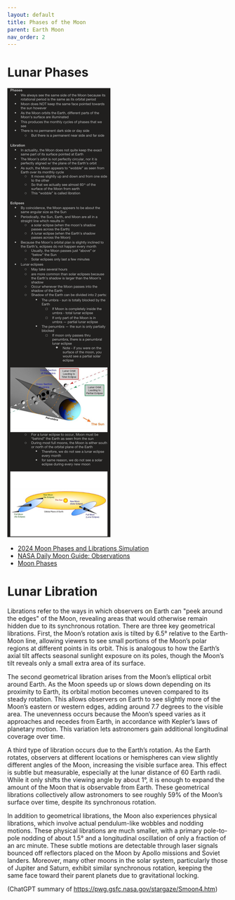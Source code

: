 ```yaml
---
layout: default
title: Phases of the Moon
parent: Earth Moon
nav_order: 2
---
```


# Lunar Phases

![Image.png](Lunar%20Phases,%20Libration,%20Eclipses.assets/Image.png)

- [2024 Moon Phases and Librations Simulation](https://moon.nasa.gov/resources/519/moon-phase-and-libration-2024/?intent=021)
- [NASA Daily Moon Guide: Observations](https://moon.nasa.gov/moon-observation/daily-moon-guide/?intent=021)
- [Moon Phases](https://www.lpi.usra.edu/education/skytellers/moon-phases/)

# Lunar Libration

Librations refer to the ways in which observers on Earth can "peek around the edges" of the Moon, revealing areas that would otherwise remain hidden due to its synchronous rotation. There are three key geometrical librations. First, the Moon’s rotation axis is tilted by 6.5° relative to the Earth-Moon line, allowing viewers to see small portions of the Moon’s polar regions at different points in its orbit. This is analogous to how the Earth’s axial tilt affects seasonal sunlight exposure on its poles, though the Moon’s tilt reveals only a small extra area of its surface. 

The second geometrical libration arises from the Moon’s elliptical orbit around Earth. As the Moon speeds up or slows down depending on its proximity to Earth, its orbital motion becomes uneven compared to its steady rotation. This allows observers on Earth to see slightly more of the Moon’s eastern or western edges, adding around 7.7 degrees to the visible area. The unevenness occurs because the Moon’s speed varies as it approaches and recedes from Earth, in accordance with Kepler’s laws of planetary motion. This variation lets astronomers gain additional longitudinal coverage over time.

A third type of libration occurs due to the Earth’s rotation. As the Earth rotates, observers at different locations or hemispheres can view slightly different angles of the Moon, increasing the visible surface area. This effect is subtle but measurable, especially at the lunar distance of 60 Earth radii. While it only shifts the viewing angle by about 1°, it is enough to expand the amount of the Moon that is observable from Earth. These geometrical librations collectively allow astronomers to see roughly 59% of the Moon’s surface over time, despite its synchronous rotation.

In addition to geometrical librations, the Moon also experiences physical librations, which involve actual pendulum-like wobbles and nodding motions. These physical librations are much smaller, with a primary pole-to-pole nodding of about 1.5° and a longitudinal oscillation of only a fraction of an arc minute. These subtle motions are detectable through laser signals bounced off reflectors placed on the Moon by Apollo missions and Soviet landers. Moreover, many other moons in the solar system, particularly those of Jupiter and Saturn, exhibit similar synchronous rotation, keeping the same face toward their parent planets due to gravitational locking. 

(ChatGPT summary of https://pwg.gsfc.nasa.gov/stargaze/Smoon4.htm)